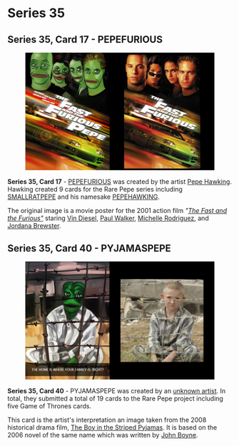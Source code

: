 # Series 35

## Series 35, Card 17 - PEPEFURIOUS

<figure><img src="../../../.gitbook/assets/S35 C17 - PEPEFURIOUS card and source.jpg" alt=""><figcaption></figcaption></figure>

**Series 35, Card 17** - [PEPEFURIOUS](https://pepe.wtf/asset/PEPEFURIOUS) was created by the artist [Pepe Hawking](https://pepe.wtf/artists/Pepe-Hawking). Hawking created 9 cards for the Rare Pepe series including [SMALLRATPEPE](https://pepe.wtf/asset/SMALLRATPEPE) and his namesake [PEPEHAWKING](https://pepe.wtf/asset/PEPEHAWKING).

The original image is a movie poster for the 2001 action film _"_[_The Fast and the Furious"_](https://en.wikipedia.org/wiki/The\_Fast\_and\_the\_Furious\_\(2001\_film\)) staring [Vin Diesel](https://en.wikipedia.org/wiki/Vin\_Diesel), [Paul Walker](https://en.wikipedia.org/wiki/Paul\_Walker), [Michelle Rodriguez](https://en.wikipedia.org/wiki/Michelle\_Rodriguez), and [Jordana Brewster](https://en.wikipedia.org/wiki/Jordana\_Brewster).

## Series 35, Card 40 - PYJAMASPEPE

<figure><img src="../../../.gitbook/assets/S35 C40 - PYJAMASPEPE card and source.jpg" alt=""><figcaption></figcaption></figure>

**Series 35, Card 40** - PYJAMASPEPE was created by  an [unknown artist](https://pepe.wtf/artists/1KKcghxQ4vtwwRGMCuhqQVAwCEkMxeqxRb). In total, they submitted a total of 19 cards to the Rare Pepe project including five Game of Thrones cards.&#x20;

This card is the artist's interpretation an image taken from the 2008 historical drama film, [The Boy in the Striped Pyjamas](https://en.wikipedia.org/wiki/The\_Boy\_in\_the\_Striped\_Pyjamas\_\(film\)). It is based on the 2006 novel of the same name which was written by [John Boyne](https://en.wikipedia.org/wiki/John\_Boyne).  &#x20;

